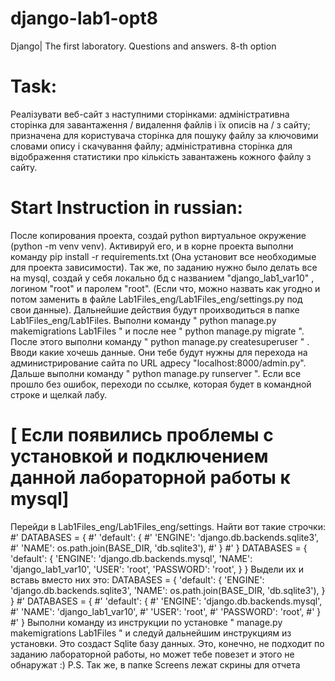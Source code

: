 # django-lab1-opt8
Django| The first laboratory. Questions and answers. 8-th option
# Task:
Реалізувати веб-сайт з наступними сторінками: адміністративна сторінка для завантаження / видалення файлів і їх описів на / з сайту; призначена для користувача сторінка для пошуку файлу за ключовими словами опису і скачування файлу; адміністративна сторінка для відображення статистики про кількість завантажень кожного файлу з сайту.

# Start Instruction in russian:
После копирования проекта, создай python виртуальное окружение (python -m venv venv). Активируй его, и в корне проекта выполни команду pip install -r requirements.txt (Она установит все необходимые для проекта зависимости). Так же, по заданию нужно было делать все на mysql, создай у себя локально бд с названием "django_lab1_var10" , логином "root" и паролем "root". (Если что, можно назвать как угодно и потом заменить в файле Lab1Files_eng/Lab1Files_eng/settings.py под свои данные). Дальнейшие действия будут проихводиться в папке Lab1Files_eng/Lab1Files. Выполни команду " python manage.py makemigrations Lab1Files " и после нее " python manage.py migrate ". После этого выполни команду " python manage.py createsuperuser " . Вводи какие хочешь данные. Они тебе будут нужны для перехода на администрирование сайта по URL адресу "localhost:8000/admin.py". Дальше выполни команду " python manage.py runserver ". Если все прошло без ошибок, переходи по ссылке, которая будет в командной строке и щелкай лабу.

# [ Если появились проблемы с установкой и подключением данной лабораторной работы к mysql]
Перейди в Lab1Files_eng/Lab1Files_eng/settings.
Найти вот такие строчки: #' DATABASES = { #' 'default': { #' 'ENGINE': 'django.db.backends.sqlite3', #' 'NAME': os.path.join(BASE_DIR, 'db.sqlite3'), #' } #' } DATABASES = { 'default': { 'ENGINE': 'django.db.backends.mysql', 'NAME': 'django_lab1_var10', 'USER': 'root', 'PASSWORD': 'root', } }
Выдели их и вставь вместо них это: DATABASES = { 'default': { 'ENGINE': 'django.db.backends.sqlite3', 'NAME': os.path.join(BASE_DIR, 'db.sqlite3'), } } #' DATABASES = { #' 'default': { #' 'ENGINE': 'django.db.backends.mysql', #' 'NAME': 'django_lab1_var10', #' 'USER': 'root', #' 'PASSWORD': 'root', #' } #' }
Выполни команду из инструкции по установке " manage.py makemigrations Lab1Files " и следуй дальнейшим инструкциям из установки. Это создаст Sqlite базу данных. Это, конечно, не подходит по заданию лабораторной работы, но может тебе повезет и этого не обнаружат :)
P.S. Так же, в папке Screens лежат скрины для отчета
